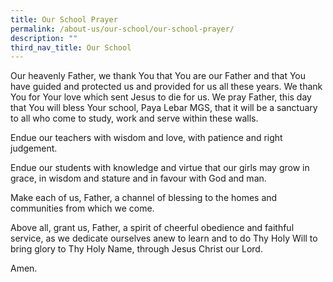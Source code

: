 ```yaml
---
title: Our School Prayer
permalink: /about-us/our-school/our-school-prayer/
description: ""
third_nav_title: Our School
---
```

Our heavenly Father, we thank You that You are our Father and that You have guided and protected us and provided for us all these years. We thank You for Your love which sent Jesus to die for us. We pray Father, this day that You will bless Your school, Paya Lebar MGS, that it will be a sanctuary to all who come to study, work and serve within these walls.  
  
Endue our teachers with wisdom and love, with patience and right judgement.  
  
Endue our students with knowledge and virtue that our girls may grow in grace, in wisdom and stature and in favour with God and man.  
  
Make each of us, Father, a channel of blessing to the homes and communities from which we come.  
  
Above all, grant us, Father, a spirit of cheerful obedience and faithful service, as we dedicate ourselves anew to learn and to do Thy Holy Will to bring glory to Thy Holy Name, through Jesus Christ our Lord.  
  
Amen.